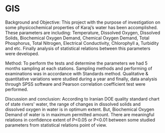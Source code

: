 # GIS
Background and Objective: This project with the purpose of investigation on some physicochemical properties of Karaj’s water has been accomplished. These parameters are including: Temperature, Dissolved Oxygen, Dissolved Solids, Biochemical Oxygen Demand, Chemical Oxygen Demand, Total Phosphorus, Total Nitrogen, Electrical Conductivity, Chlorophyll a, Turbidity and etc. Finally analysis of statistical relations between this parameters were developed.

Method: To perform the tests and determine the parameters we had 5 months sampling at each stations. Sampling methods and performing of examinations was in accordance with Standards method. Qualitative & quantitative variations were studied during a year and finally, data analysis through SPSS software and Pearson correlation coefficient test were performed.

Discussion and conclusion: According to Iranian DOE quality standard chart of state rivers' water, the range of changes in dissolved solids and dissolved oxygen in water is in optimum extent. But, Biochemical Oxygen Demand of water is in maximum permitted amount. There are meaningful relations in confidence extent of P<0.05 or P<0.01 between some studied parameters from statistical relations point of view. 
